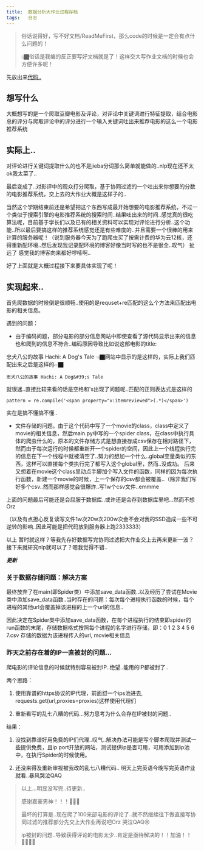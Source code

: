 ```yaml
---
title:	数据分析大作业过程存档
tags:	日志
---
```


> 俗话说得好，写不好文档/ReadMeFirst，那么code的时候是一定会有点什么问题的！
>
> 👆🏿俗话是我编的反正要写好文档就是了！这样交大写作业文档的时候也会方便许多呢！

先放出来[代码..](https://github.com/41xu/douban-data-analysis)

## 想写什么

大概想写的是一个爬取豆瓣电影及评论，对评论中关键词进行特征提取，结合电影总的评分与爬取评论中的评分进行一个输入关键词吐出来推荐电影的这么一个电影推荐系统

## 实际上..

对评论进行关键词提取什么的也不是jieba分词那么简单就能做的..nlp现在还不太ok我太菜了..

最后变成了..对影评中的观众打分爬取，基于协同过滤的一个吐出来你想要的分数的电影推荐系统，交上去的大作业大概是这样子的..

当然这个学期结束前还是希望把这个东西写成最开始想要的电影推荐系统，不过一个类似于搜索引擎的电影推荐系统的搜索时间..结果吐出来的时间..感觉真的很吃算法呢，目前基于学长们以及已有的相关资料可以实现对评论进行分析..这个功能..所以最后要搞这样的推荐系统感觉还是有些难度的..并且需要一个很棒的用来计算的服务器呢！（说到服务器今天为了跑爬虫买了按需计费的华为云12核，还得重新配环境..然后发现我记录配环境的博客好像当时写的也不是很全..叹气） 扯远了 感觉我的博客向来都好啰嗦啊..

好了上面就是大概过程接下来要具体实现了呢！

## 实现起来..

首先爬数据的时候倒是很顺畅..使用的是requset+re匹配的这么个方法来匹配出电影的相关信息。

遇到的问题：

- 由于编码问题，部分电影的部分信息网站中即使查看了源代码显示出来的信息也和爬到的信息不符合..编码原因导致比如说这部电影的title:

忠犬八公的故事 Hachi: A Dog's Tale 👈🏿网站中显示的是这样的，实际上我们匹配出来之后是这样的👉🏿
```
忠犬八公的故事 Hachi: A Dog&#39;s Tale
```
就很迷..直接比较来看的话是空格和's出现了问题呢..匹配的正则表达式是这样的
```
pattern = re.compile('<span property="v:itemreviewed">(.*)</span>')
 ```
实在是搞不懂搞不懂..

- 文件存储的问题。由于这个代码中写了一个movie的class，class中定义了movie的相关信息，然后main.py中写的一个spider class，在class中执行具体的爬虫什么的，原本的文件存储方式是想直接存成csv保存在相对路径下，然而由于每次运行的时候都重新开一个spider的空间，因此上一个线程执行完的信息在下一个线程中就被清空了..努力的想加一个什么..global变量类似的东西，这样可以直接每个类执行完了都写入这个global里，然而..没成功。    后来又想着在movie这个class里动点手脚加个写入文件的函数，同样的因为每次执行函数，新建一个movie的时候，上一个保存的csv都会被覆盖..（除非我们写好多个csv..然而那样感觉会很爆炸..写1w个csv文件..emmme

上面的问题最后可能还是会屈服于数据库..或许还是会存到数据库里吧...然而不想Orz

（以及有点担心反复读写文件1w次20w次200w次会不会对我的SSD造成一些不可逆转的影响..因此可能是把代码放到服务器上跑2333333）

以上 暂时就这样？等我先存好数据写完协同过滤把大作业交上去再来更新一波？接下来就研究nlp就可以了？嗯我觉得不错..

***更新***

### 关于数据存储问题：解决方案

最终放弃了在main(即Spider类）中添加save_data函数..以及经历了尝试在Movie类中添加save_data函数..当时存在的问题：每次每个进程执行函数的时候，每个进程的其他url会覆盖掉该进程的上一个url的信息..

因此决定在Spider类中添加save_data函数，在每个进程执行的结束即spider的run函数的末尾，存储数据格式按照每个进程的名字进行存储，即：0 1 2 3 4 5 6 7.csv 存储的数据为该进程传入的url, movie相关信息

### 昨天之前存在着的IP一直被封的问题...

爬电影的评论信息的时候就特别容易被封IP..绝望..能用的IP都被封了..

两个思路：

1. 使用靠谱的https协议的IP代理，前面怼一个ips池进去, requests.get(url,proxies=proxies)这样使用代理们

2. 重新看写的乱七八糟的代码...努力思考为什么会存在IP被封的问题..

结果：

1. 没找到靠谱好用免费的IP们代理..叹气..解决办法可能是写个脚本爬取并测试一些提供免费，且ip port开放的网站，测试提供ip是否可用，可用添加到ip池中，在执行Spider的时候使用。

2. 还没来得及重新审视被我改的乱七八糟代码.. 明天上完英语今晚写完英语作业就看..暴风哭泣QAQ

> 以上...明显没写完..待更新..
>
> 感谢嘉豪男神！！！🙏🙏🙏
>
> 最坏的打算是..现在爬了100来部电影的评论了..就不然继续往下做直接写协同过滤的推荐部分先交上大作业再说吧Orz 哭泣QAQ😢
>
> ip被封的问题..导致获得评论的电影太少..肯定是亟待解决的！！加油！！✊🏿✊🏿